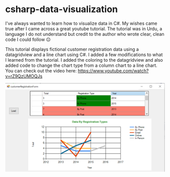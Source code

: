 # csharp-data-visualization

I've always wanted to learn how to visualize data in C#. My wishes came true after I came across a great youtube tutorial. The tutorial was in Urdu, a language I do not understand but credit to the author who wrote clear, clean code I could follow 😐

This tutorial displays fictional customer registration data using a datagridview and a line chart using C#. I added a few modifications to what I learned from the tutorial. I added the coloring to the datagridview and also added code to change the chart type from a column chart to a line chart.
You can check out the video here:
https://www.youtube.com/watch?v=rZ9QzUMOQJs

![My Image](img/chart.PNG)